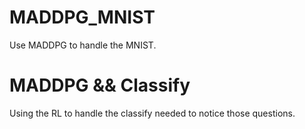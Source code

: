 # MADDPG_MNIST
Use MADDPG to handle the MNIST.
# MADDPG && Classify
Using the RL to handle the classify needed to notice those questions.
